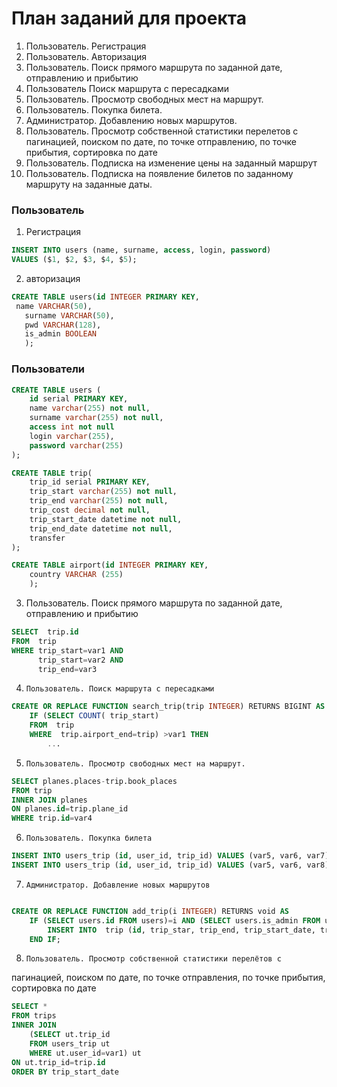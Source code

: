 # План заданий для проекта

1) Пользователь. Регистрация
2) Пользователь. Авторизация
3) Пользователь. Поиск прямого маршрута по заданной дате, отправлению и прибытию
4) Пользователь Поиск маршрута с пересадками
5) Пользователь. Просмотр свободных мест на маршрут.
6) Пользователь. Покупка билета.
7) Администратор. Добавлению новых маршрутов.
8) Пользователь. Просмотр собственной статистики перелетов с пагинацией, поиском по дате, по точке отправлению, по точке прибытия, сортировка по дате
9) Пользователь. Подписка на изменение цены на заданный маршрут
10) Пользователь. Подписка на появление билетов по заданному маршруту на заданные даты.

### Пользователь
1) Регистрация
```SQL
INSERT INTO users (name, surname, access, login, password)
VALUES ($1, $2, $3, $4, $5);
```
2) авторизация
```SQL
CREATE TABLE users(id INTEGER PRIMARY KEY,                      
 name VARCHAR(50),
   surname VARCHAR(50),
   pwd VARCHAR(128),
   is_admin BOOLEAN
   );
```
### Пользователи

```SQL
CREATE TABLE users (
    id serial PRIMARY KEY,
	name varchar(255) not null,
	surname varchar(255) not null,
	access int not null 
    login varchar(255),
    password varchar(255)
);
```

```SQL
CREATE TABLE trip(
    trip_id serial PRIMARY KEY,
    trip_start varchar(255) not null,
    trip_end varchar(255) not null,
    trip_cost decimal not null,
    trip_start_date datetime not null,
    trip_end_date datetime not null,
    transfer
);
```
```SQL
CREATE TABLE airport(id INTEGER PRIMARY KEY,
    country VARCHAR (255)
    );   
```            

3) Пользователь. Поиск прямого маршрута по заданной дате, отправлению и прибытию

```SQL
SELECT  trip.id
FROM  trip 
WHERE trip_start=var1 AND 
	  trip_start=var2 AND
	  trip_end=var3
```


4)     Пользователь. Поиск маршрута с пересадками
```SQL
CREATE OR REPLACE FUNCTION search_trip(trip INTEGER) RETURNS BIGINT AS 
	IF (SELECT COUNT( trip_start)
	FROM  trip 
	WHERE  trip.airport_end=trip) >var1 THEN
		...
```

5)     Пользователь. Просмотр свободных мест на маршрут.
```SQL
SELECT planes.places-trip.book_places
FROM trip
INNER JOIN planes
ON planes.id=trip.plane_id
WHERE trip.id=var4
```

6)     Пользователь. Покупка билета
```SQL
INSERT INTO users_trip (id, user_id, trip_id) VALUES (var5, var6, var7);
INSERT INTO users_trip (id, user_id, trip_id) VALUES (var5, var6, var8);
```

7)     Администратор. Добавление новых маршрутов
```SQL

CREATE OR REPLACE FUNCTION add_trip(i INTEGER) RETURNS void AS 
	IF (SELECT users.id FROM users)=i AND (SELECT users.is_admin FROM users WHERE users.id=i)=true THEN
		INSERT INTO  trip (id, trip_star, trip_end, trip_start_date, trip_start, trip_end, trip_id, book_places, trip_cost) VALUES (var1, var2, var3, var4, var5,var6, var7, var8, var9);
	END IF;
```
8)     Пользователь. Просмотр собственной статистики перелётов с
пагинацией, поиском по дате, по точке отправления, по точке прибытия,
сортировка по дате
```SQL
SELECT *
FROM trips
INNER JOIN
	(SELECT ut.trip_id
	FROM users_trip ut
	WHERE ut.user_id=var1) ut
ON ut.trip_id=trip.id
ORDER BY trip_start_date
```
